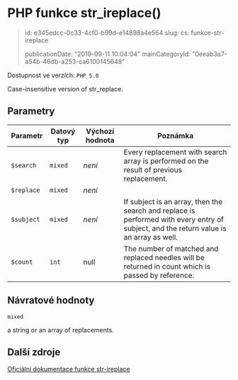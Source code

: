 PHP funkce str_ireplace()
=========================

> id: e345edcc-0c33-4cf0-b99d-e14898a4e564
> slug:
> 	cs: funkce-str-ireplace
>
> publicationDate: "2019-09-11 10:04:04"
> mainCategoryId: "0eeab3a7-a54b-46db-a253-ca6100145648"

Dostupnost ve verzích: `PHP 5.0`

Case-insensitive version of <function>str_replace</function>.


Parametry
--------------

| Parametr | Datový typ | Výchozí hodnota | Poznámka |
|-----|-----|-----|-----|
| `$search` | `mixed` | *není* | Every replacement with search array is performed on the result of previous replacement. |
| `$replace` | `mixed` | *není* |  |
| `$subject` | `mixed` | *není* | If subject is an array, then the search and replace is performed with every entry of subject, and the return value is an array as well. |
| `$count` | `int` | null | The number of matched and replaced needles will be returned in count which is passed by reference. |


Návratové hodnoty
----------------

`mixed`

a string or an array of replacements.

Další zdroje
------------

[Oficiální dokumentace funkce str-ireplace](https://www.php.net/manual/en/function.str-ireplace.php)
